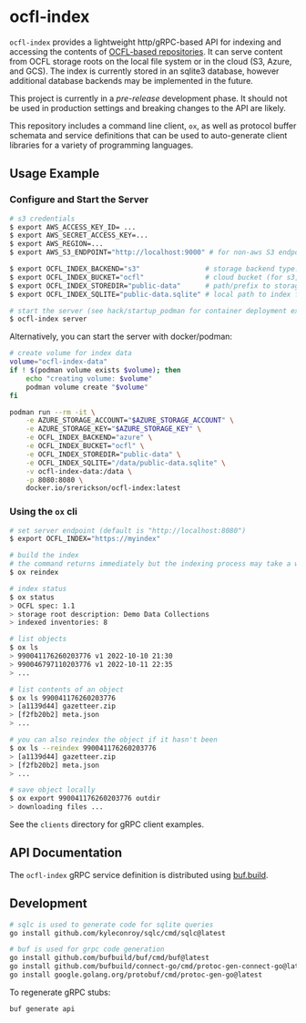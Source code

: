# ocfl-index

`ocfl-index` provides a lightweight http/gRPC-based API for indexing and accessing the contents of [OCFL-based repositories](https://ocfl.io). It can serve content from OCFL storage roots on the local file system or in the cloud (S3, Azure, and GCS). The index is currently stored in an sqlite3 database, however additional database backends may be implemented in the future.

This project is currently in a *pre-release* development phase. It should not be used in production settings and breaking changes to the API are likely.

This repository includes a command line client, `ox`, as well as protocol buffer schemata and service definitions that can be used to auto-generate client libraries for a variety of programming languages.

## Usage Example

### Configure and Start the Server
```sh
# s3 credentials
$ export AWS_ACCESS_KEY_ID= ... 
$ export AWS_SECRET_ACCESS_KEY=...
$ export AWS_REGION=...
$ export AWS_S3_ENDPOINT="http://localhost:9000" # for non-aws S3 endpoint

$ export OCFL_INDEX_BACKEND="s3"                # storage backend type: "fs", "s3", or "azure"
$ export OCFL_INDEX_BUCKET="ocfl"               # cloud bucket (for s3, azure)
$ export OCFL_INDEX_STOREDIR="public-data"      # path/prefix to storage root
$ export OCFL_INDEX_SQLITE="public-data.sqlite" # local path to index file

# start the server (see hack/startup_podman for container deployment example)
$ ocfl-index server
```

Alternatively, you can start the server with docker/podman:

```sh
# create volume for index data
volume="ocfl-index-data"
if ! $(podman volume exists $volume); then
    echo "creating volume: $volume"
    podman volume create "$volume"
fi

podman run --rm -it \
    -e AZURE_STORAGE_ACCOUNT="$AZURE_STORAGE_ACCOUNT" \
    -e AZURE_STORAGE_KEY="$AZURE_STORAGE_KEY" \
    -e OCFL_INDEX_BACKEND="azure" \
    -e OCFL_INDEX_BUCKET="ocfl" \
    -e OCFL_INDEX_STOREDIR="public-data" \
    -e OCFL_INDEX_SQLITE="/data/public-data.sqlite" \
    -v ocfl-index-data:/data \
    -p 8080:8080 \
    docker.io/srerickson/ocfl-index:latest
```

### Using the `ox` cli

```sh
# set server endpoint (default is "http://localhost:8080")
$ export OCFL_INDEX="https://myindex"

# build the index 
# the command returns immediately but the indexing process may take a while
$ ox reindex

# index status
$ ox status
> OCFL spec: 1.1
> storage root description: Demo Data Collections
> indexed inventories: 8

# list objects
$ ox ls
> 990041176260203776 v1 2022-10-10 21:30
> 990046797110203776 v1 2022-10-11 22:35
> ...

# list contents of an object 
$ ox ls 990041176260203776 
> [a1139d44] gazetteer.zip 
> [f2fb20b2] meta.json
> ...

# you can also reindex the object if it hasn't been
$ ox ls --reindex 990041176260203776
> [a1139d44] gazetteer.zip 
> [f2fb20b2] meta.json
> ...

# save object locally
$ ox export 990041176260203776 outdir
> downloading files ...

```

See the `clients` directory for gRPC client examples.

## API Documentation

The `ocfl-index` gRPC service definition is distributed using [buf.build](https://buf.build/srerickson/ocfl/docs/main:ocfl.v1#ocfl.v1.IndexService).

## Development

```sh
# sqlc is used to generate code for sqlite queries
go install github.com/kyleconroy/sqlc/cmd/sqlc@latest

# buf is used for grpc code generation
go install github.com/bufbuild/buf/cmd/buf@latest
go install github.com/bufbuild/connect-go/cmd/protoc-gen-connect-go@latest
go install google.golang.org/protobuf/cmd/protoc-gen-go@latest
```

To regenerate gRPC stubs:

```sh
buf generate api
```